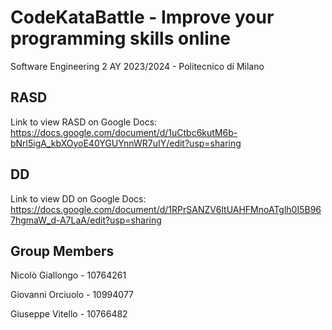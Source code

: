 # CodeKataBattle - Improve your programming skills online

Software Engineering 2 AY 2023/2024 - Politecnico di Milano

## RASD

Link to view RASD on Google Docs: https://docs.google.com/document/d/1uCtbc6kutM6b-bNrl5igA_kbXOyoE40YGUYnnWR7uIY/edit?usp=sharing

## DD

Link to view DD on Google Docs: https://docs.google.com/document/d/1RPrSANZV6ltUAHFMnoATglh0I5B967hgmaW_d-A7LaA/edit?usp=sharing

## Group Members

Nicolò Giallongo - 10764261

Giovanni Orciuolo - 10994077

Giuseppe Vitello - 10766482
